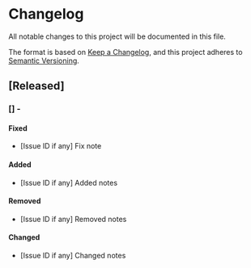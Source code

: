 # Changelog

All notable changes to this project will be documented in this file.

The format is based on [Keep a Changelog](https://keepachangelog.com/en/1.0.0/),
and this project adheres to [Semantic Versioning](https://semver.org/spec/v2.0.0.html).

## [Released]

### [<version>] - <yyyy-mm-dd>

#### Fixed

- [Issue ID if any] Fix note

#### Added

- [Issue ID if any] Added notes

#### Removed

- [Issue ID if any] Removed notes

#### Changed

- [Issue ID if any] Changed notes